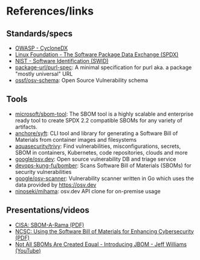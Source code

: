 # References/links

## Standards/specs

- [OWASP - CycloneDX](https://cyclonedx.org/)
- [Linux Foundation - The Software Package Data Exchange (SPDX)](https://spdx.dev/)
- [NIST - Software Identification (SWID)](https://csrc.nist.gov/projects/Software-Identification-SWID)
- [package-url/purl-spec](https://github.com/package-url/purl-spec): A minimal specification for purl aka. a package "mostly universal" URL
- [ossf/osv-schema](https://github.com/ossf/osv-schema): Open Source Vulnerability schema

## Tools

- [microsoft/sbom-tool](https://github.com/microsoft/sbom-tool): The SBOM tool is a highly scalable and enterprise ready tool to create SPDX 2.2 compatible SBOMs for any variety of artifacts.
- [anchore/syft](https://github.com/anchore/syft): CLI tool and library for generating a Software Bill of Materials from container images and filesystems
- [aquasecurity/trivy](https://github.com/aquasecurity/trivy): Find vulnerabilities, misconfigurations, secrets, SBOM in containers, Kubernetes, code repositories, clouds and more
- [google/osv.dev](https://github.com/google/osv.dev): Open source vulnerability DB and triage service
- [devops-kung-fu/bomber](https://github.com/devops-kung-fu/bomber): Scans Software Bill of Materials (SBOMs) for security vulnerabilities
- [google/osv-scanner](https://github.com/google/osv-scanner): Vulnerability scanner written in Go which uses the data provided by https://osv.dev
- [ninoseki/mihama](https://github.com/ninoseki/mihama): osv.dev API clone for on-premise usage

## Presentations/videos

- [CISA: SBOM-A-Rama (PDF)](https://www.cisa.gov/sites/default/files/publications/Dec15-SBOM-a-rama-slides.pdf)
- [NCSC: Using the Software Bill of Materials for Enhancing Cybersecurity (PDF)](https://english.ncsc.nl/publications/publications/2021/february/4/using-the-software-bill-of-materials-for-enhancing-cybersecurity)
- [Not All SBOMs Are Created Equal - Introducing JBOM - Jeff Williams (YouTube)](https://www.youtube.com/watch?v=B3CvDsnGnXI)
